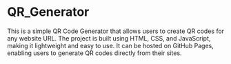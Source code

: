 # QR_Generator
This is a simple QR Code Generator that allows users to create QR codes for any website URL. The project is built using HTML, CSS, and  JavaScript, making it lightweight and easy to use. It can be hosted on GitHub Pages, enabling users to generate QR codes directly from their sites.
